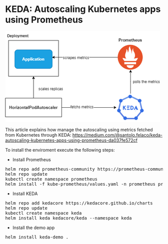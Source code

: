 # KEDA: Autoscaling Kubernetes apps using Prometheus



![alt diagram](diagram.png)

This article explains how manage the autoscaling using metrics fetched from Kubernetes through KEDA: https://medium.com/@santolo.felaco/keda-autoscaling-kubernetes-apps-using-prometheus-da037fe572cf

To install the enviroment execute the following steps:

* Install Prometheus
<pre>
helm repo add prometheus-community https://prometheus-community.github.io/helm-charts 
helm repo update
kubectl create namespace prometheus
helm install -f kube-prometheus/values.yaml -n prometheus prometheus prometheus-community/kube-prometheus-stack 
</pre>

* Install KEDA

<pre>
helm repo add kedacore https://kedacore.github.io/charts
helm repo update
kubectl create namespace keda
helm install keda kedacore/keda --namespace keda
</pre>

* Install the demo app
<pre>
helm install keda-demo .
</pre>
